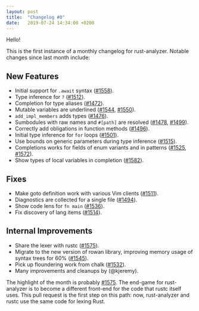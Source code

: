 ```yaml
---
layout: post
title:  "Changelog #0"
date:   2019-07-24 14:34:00 +0200
---
```


Hello!

This is the first instance of a monthly changelog for rust-analyzer. Notable
changes since last month include:

## New Features

- Initial support for `.await` syntax ([#1558]).
- Type inference for `?` ([#1512]).
- Completion for type aliases ([#1472]).
- Mutable variables are underlined ([#1544], [#1550]).
- `add_impl_members` adds types ([#1476]).
- Sumbodules with raw names and `#[path]` are resolved ([#1478], [#1499]).
- Correctly add obligations in function methods ([#1496]).
- Initial type inference for `for` loops ([#1501]).
- Use bounds on generic parameters during type inference ([#1515]).
- Completions works for fields of enum variants and in patterns ([#1525], [#1572]).
- Show types of local variables in completion ([#1582]).

## Fixes

- Make goto definition work with various Vim clients ([#1511]).
- Diagnostics are collected for a single file ([#1494]).
- Show code lens for `fn main` ([#1536]).
- Fix discovery of lang items ([#1514]).

## Internal Improvements

- Share the lexer with rustc ([#1575]).
- Migrate to the new version of rowan library, improving memory usage of syntax trees for 60% ([#1545]).
- Pick up floundering work from chalk ([#1532]).
- Many improvements and cleanups by (@kjeremy).


The highlight of the month is probably [#1575].
The end-game for rust-analyzer is to become a different front-end for the code that rustc itself uses.
This pull request is the first step on this path: now, rust-analyzer and rustc use the same code for lexing Rust.

[#1472]: https://github.com/rust-analyzer/rust-analyzer/pull/1472
[#1476]: https://github.com/rust-analyzer/rust-analyzer/pull/1476
[#1478]: https://github.com/rust-analyzer/rust-analyzer/pull/1478
[#1494]: https://github.com/rust-analyzer/rust-analyzer/pull/1494
[#1496]: https://github.com/rust-analyzer/rust-analyzer/pull/1496
[#1499]: https://github.com/rust-analyzer/rust-analyzer/pull/1499
[#1501]: https://github.com/rust-analyzer/rust-analyzer/pull/1501
[#1511]: https://github.com/rust-analyzer/rust-analyzer/pull/1511
[#1512]: https://github.com/rust-analyzer/rust-analyzer/pull/1512
[#1514]: https://github.com/rust-analyzer/rust-analyzer/pull/1514
[#1515]: https://github.com/rust-analyzer/rust-analyzer/pull/1515
[#1525]: https://github.com/rust-analyzer/rust-analyzer/pull/1525
[#1532]: https://github.com/rust-analyzer/rust-analyzer/pull/1532
[#1536]: https://github.com/rust-analyzer/rust-analyzer/pull/1536
[#1544]: https://github.com/rust-analyzer/rust-analyzer/pull/1544
[#1545]: https://github.com/rust-analyzer/rust-analyzer/pull/1545
[#1550]: https://github.com/rust-analyzer/rust-analyzer/pull/1550
[#1558]: https://github.com/rust-analyzer/rust-analyzer/pull/1558
[#1572]: https://github.com/rust-analyzer/rust-analyzer/pull/1572
[#1575]: https://github.com/rust-analyzer/rust-analyzer/pull/1575
[#1582]: https://github.com/rust-analyzer/rust-analyzer/pull/1582
[@kjeremy]: https://github.com/kjeremy
